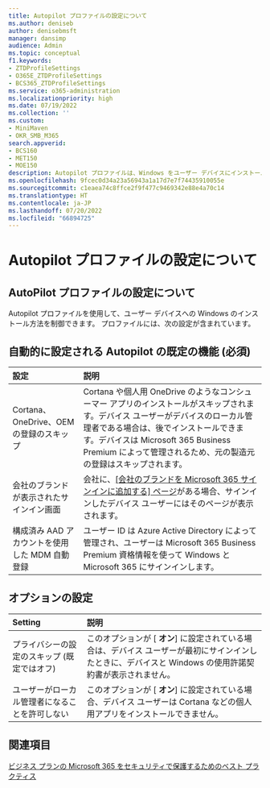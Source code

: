 ```yaml
---
title: Autopilot プロファイルの設定について
ms.author: deniseb
author: denisebmsft
manager: dansimp
audience: Admin
ms.topic: conceptual
f1.keywords:
- ZTDProfileSettings
- O365E_ZTDProfileSettings
- BCS365_ZTDProfileSettings
ms.service: o365-administration
ms.localizationpriority: high
ms.date: 07/19/2022
ms.collection: ''
ms.custom:
- MiniMaven
- OKR_SMB_M365
search.appverid:
- BCS160
- MET150
- MOE150
description: Autopilot プロファイルは、Windows をユーザー デバイスにインストールする方法を制御するのに役立ちます。 プロファイルには、Cortana のインストールをスキップするなどの既定の設定とオプションの設定が含まれています。
ms.openlocfilehash: 9fcec0d34a23a56943a1a17d7e7f74435910055e
ms.sourcegitcommit: c1eaea74c8ffce2f9f477c9469342e88e4a70c14
ms.translationtype: HT
ms.contentlocale: ja-JP
ms.lasthandoff: 07/20/2022
ms.locfileid: "66894725"
---
```

# <a name="about-autopilot-profile-settings"></a>Autopilot プロファイルの設定について

## <a name="autopilot-profile-settings"></a>AutoPilot プロファイルの設定について

Autopilot プロファイルを使用して、ユーザー デバイスへの Windows のインストール方法を制御できます。 プロファイルには、次の設定が含まれています。
  
## <a name="autopilot-default-features-required-that-are-set-automatically"></a>自動的に設定される Autopilot の既定の機能 (必須)
  
| 設定 | 説明 |
|:-----|:-----|
|Cortana、OneDrive、OEM の登録のスキップ  |Cortana や個人用 OneDrive のようなコンシューマー アプリのインストールがスキップされます。デバイス ユーザーがデバイスのローカル管理者である場合は、後でインストールできます。デバイスは Microsoft 365 Business Premium によって管理されるため、元の製造元の登録はスキップされます。  |
|会社のブランドが表示されたサインイン画面  |会社に、[[会社のブランドを Microsoft 365 サインインに追加する] ページ](../admin/setup/customize-sign-in-page.md)がある場合、サインインしたデバイス ユーザーにはそのページが表示されます。  |
|構成済み AAD アカウントを使用した MDM 自動登録  |ユーザー ID は Azure Active Directory によって管理され、ユーザーは Microsoft 365 Business Premium 資格情報を使って Windows と Microsoft 365 にサインインします。  |

## <a name="optional-settings"></a>オプションの設定
  
| Setting | 説明 |
|:-----|:-----|
|プライバシーの設定のスキップ (既定ではオフ)  |このオプションが [ **オン**] に設定されている場合は、デバイス ユーザーが最初にサインインしたときに、デバイスと Windows の使用許諾契約書が表示されません。  |
|ユーザーがローカル管理者になることを許可しない  |このオプションが [ **オン**] に設定されている場合、デバイス ユーザーは Cortana などの個人用アプリをインストールできません。|

## <a name="see-also"></a>関連項目

[ビジネス プランの Microsoft 365 をセキュリティで保護するためのベスト プラクティス](../admin/security-and-compliance/secure-your-business-data.md)